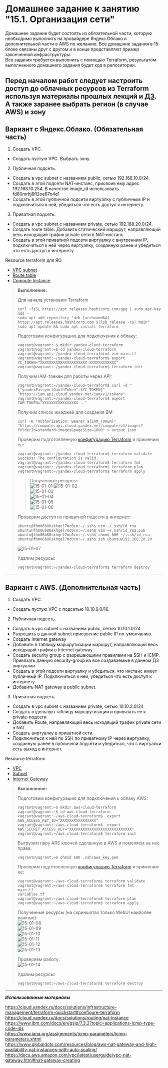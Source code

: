 # Домашнее задание к занятию "15.1. Организация сети"

Домашнее задание будет состоять из обязательной части, которую необходимо выполнить на провайдере Яндекс.Облако и дополнительной части в AWS по желанию. Все домашние задания в 15 блоке связаны друг с другом и в конце представляют пример законченной инфраструктуры.  
Все задания требуется выполнить с помощью Terraform, результатом выполненного домашнего задания будет код в репозитории. 

Перед началом работ следует настроить доступ до облачных ресурсов из Terraform используя материалы прошлых лекций и [ДЗ](https://github.com/netology-code/virt-homeworks/tree/master/07-terraform-02-syntax ). А также заранее выбрать регион (в случае AWS) и зону
---
## Вариант с Яндекс.Облако. (Обязательная часть)

1. Создать VPC.
- Создать пустую VPC. Выбрать зону.
2. Публичная подсеть.
- Создать в vpc subnet с названием public, сетью 192.168.10.0/24.
- Создать в этой подсети NAT-инстанс, присвоив ему адрес 192.168.10.254. В качестве image_id использовать fd80mrhj8fl2oe87o4e1
- Создать в этой публичной подсети виртуалку с публичным IP и подключиться к ней, убедиться что есть доступ к интернету.
3. Приватная подсеть.
- Создать в vpc subnet с названием private, сетью 192.168.20.0/24.
- Создать route table. Добавить статический маршрут, направляющий весь исходящий трафик private сети в NAT-инстанс
- Создать в этой приватной подсети виртуалку с внутренним IP, подключиться к ней через виртуалку, созданную ранее и убедиться что есть доступ к интернету

Resource terraform для ЯО
- [VPC subnet](https://registry.terraform.io/providers/yandex-cloud/yandex/latest/docs/resources/vpc_subnet)
- [Route table](https://registry.terraform.io/providers/yandex-cloud/yandex/latest/docs/resources/vpc_route_table)
- [Compute Instance](https://registry.terraform.io/providers/yandex-cloud/yandex/latest/docs/resources/compute_instance)

> **Выполнение:**    
> 
> Для начала установим Terraform
> ```console
> curl -fsSL https://apt.releases.hashicorp.com/gpg | sudo apt-key add -
> sudo apt-add-repository "deb [arch=amd64] https://apt.releases.hashicorp.com $(lsb_release -cs) main"
> sudo apt update && sudo apt install terraform
> ```
>
> Подготовим конфигурацию для подключения к облаку:
> ```console
> vagrant@vagrant:~$ mkdir yandex-cloud-terraform
> vagrant@vagrant:~$ cd yandex-cloud-terraform
> vagrant@vagrant:~/yandex-cloud-terraform$ vim main.tf
> vagrant@vagrant:~/yandex-cloud-terraform$ export YC_TOKEN="XXXXXXXXXXXXXXXXXXXXX-XXXXXXXXXXXX"
> vagrant@vagrant:~/yandex-cloud-terraform$ terraform init
> ```
>
> Получим IAM-тоекен для работы через API:
> ```console
> vagrant@vagrant:~/yandex-cloud-terraform$ curl -d "{"yandexPassportOauthToken":$YC_TOKEN}" "https://iam.api.cloud.yandex.net/iam/v1/tokens"
> vagrant@vagrant:~/yandex-cloud-terraform$ export IAM_TOKEN="XXXXXXXXXXXXXXXX..."
> ```
>
> Получим список имэджей для создания ВМ:
> ```console
> curl -H "Authorization: Bearer ${IAM_TOKEN}" "https://compute.api.cloud.yandex.net/compute/v1/images?folderId=standard-images&pageSize=1000" > output.json
> ```
>
> Проверим подготовленную [конфигурацию Terraform](yandex-cloud-terraform/main.tf) и применим ее:
> ```console
> vagrant@vagrant:~/yandex-cloud-terraform$ terraform validate
> Success! The configuration is valid.
> vagrant@vagrant:~/yandex-cloud-terraform$ terraform fmt
> vagrant@vagrant:~/yandex-cloud-terraform$ terraform plan
> vagrant@vagrant:~/yandex-cloud-terraform$ terraform apply
> ```
> > Полученные ресурсы:    
> ![15-01-01](img/apply.png)
> ![15-01-02](img/vm.png)    
> ![15-01-03](img/vpc.png)    
> ![15-01-04](img/subnets.png)    
> ![15-01-05](img/ip.png)    
> ![15-01-06](img/routes.png)    
>
> Проверим доступ из приватной подсети в интернет:
> ```console
> ubuntu@fhm06b80skhgel7mc0cn:~/.ssh$ vim ~/.ssh/id_rsa
> ubuntu@fhm06b80skhgel7mc0cn:~/.ssh$ vim ~/.ssh/id_rsa.pub
> ubuntu@fhm06b80skhgel7mc0cn:~/.ssh$ chmod 600 ~/.ssh/id_rsa
> ubuntu@fhm06b80skhgel7mc0cn:~/.ssh$ ssh ubuntu@192.168.20.20
> ```
> ![15-01-07](img/ping.png)    
>
> Удалим ресурсы:
> ```console
> vagrant@vagrant:~/yandex-cloud-terraform$ terraform destroy
> ```


---
## Вариант с  AWS. (Дополнительная часть)

1. Создать VPC.
- Cоздать пустую VPC с подсетью 10.10.0.0/16.
2. Публичная подсеть.
- Создать в vpc subnet с названием public, сетью 10.10.1.0/24
- Разрешить в данной subnet присвоение public IP по-умолчанию. 
- Создать Internet gateway 
- Добавить в таблицу маршрутизации маршрут, направляющий весь исходящий трафик в Internet gateway.
- Создать security group с разрешающими правилами на SSH и ICMP. Привязать данную security-group на все создаваемые в данном ДЗ виртуалки
- Создать в этой подсети виртуалку и убедиться, что инстанс имеет публичный IP. Подключиться к ней, убедиться что есть доступ к интернету.
- Добавить NAT gateway в public subnet.
3. Приватная подсеть.
- Создать в vpc subnet с названием private, сетью 10.10.2.0/24
- Создать отдельную таблицу маршрутизации и привязать ее к private-подсети
- Добавить Route, направляющий весь исходящий трафик private сети в NAT.
- Создать виртуалку в приватной сети.
- Подключиться к ней по SSH по приватному IP через виртуалку, созданную ранее в публичной подсети и убедиться, что с виртуалки есть выход в интернет.

Resource terraform
- [VPC](https://registry.terraform.io/providers/hashicorp/aws/latest/docs/resources/vpc)
- [Subnet](https://registry.terraform.io/providers/hashicorp/aws/latest/docs/resources/subnet)
- [Internet Gateway](https://registry.terraform.io/providers/hashicorp/aws/latest/docs/resources/internet_gateway)




> **Выполнение:**    
> 
> Подготовим конфигурацию для подключения к облаку AWS:
> ```console
> vagrant@vagrant:~$ mkdir aws-cloud-terraform
> vagrant@vagrant:~$ cd aws-cloud-terraform
> vagrant@vagrant:~/aws-cloud-terraform$  export AWS_ACCESS_KEY_ID="XXXXXXXXXXXXXXXX"
> vagrant@vagrant:~/aws-cloud-terraform$  export AWS_SECRET_ACCESS_KEY="XXXXXXXXXXXXXXXXXXXXXXXXXXXX"
> vagrant@vagrant:~/aws-cloud-terraform$ terraform init
> ```
> 
> Выгрузим пару ARS ключей сделанную в AWS и поменяем на нее права:
> ```console
> vagrant@vagrant:~$ chmod 600 .ssh/aws_key.pem
> ```
>
> Проверим подготовленную [конфигурацию Terraform](aws-cloud-terraform/main.tf) и применим ее:
> ```console
> vagrant@vagrant:~/aws-cloud-terraform$ terraform validate
> vagrant@vagrant:~/aws-cloud-terraform$ terraform fmt
> main.tf
> variables.tf
> vagrant@vagrant:~/aws-cloud-terraform$ terraform plan
> vagrant@vagrant:~/aws-cloud-terraform$ terraform apply
> ```
>
> Полученные ресурсы (на скриншотах только WebUI наиболее важные):    
> ![15-01-08](img/aws_sources.png)    
> ![15-01-09](img/aws_routes.png)    
> ![15-01-10](img/aws_subnets.png)    
> ![15-01-11](img/aws_sg.png)    
> ![15-01-12](img/aws_interfaces.png)    
> ![15-01-13](img/aws_private_intance.png)    
> 
> Проверяем работу:    
> ![15-01-14](img/aws_check.png)   
>
> Удалим ресурсы:
> ```console
> vagrant@vagrant:~/aws-cloud-terraform$ terraform destroy
> ```

---

***Использованные материалы***

https://cloud.yandex.ru/docs/solutions/infrastructure-management/terraform-quickstart#configure-terraform    
https://cloud.yandex.ru/docs/solutions/routing/nat-instance    
https://www.ibm.com/docs/en/qsip/7.3.2?topic=applications-icmp-type-code-ids    
https://www.iana.org/assignments/icmp-parameters/icmp-parameters.xhtml    
https://www.globaldots.com/resources/blog/aws-nat-gateway-and-high-availability-nat-instances-with-auto-scaling/    
https://docs.aws.amazon.com/vpc/latest/userguide/vpc-nat-gateway.html#nat-gateway-creating    
